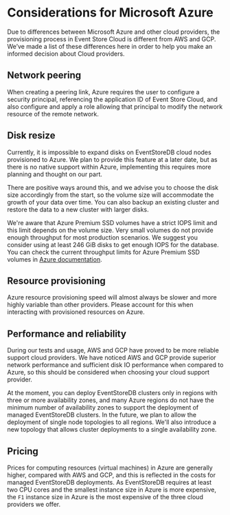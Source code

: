 # Considerations for Microsoft Azure

Due to differences between Microsoft Azure and other cloud providers, the provisioning process in Event Store Cloud is different from AWS and GCP. We’ve made a list of these differences here in order to help you make an informed decision about Cloud providers.

## Network peering

When creating a peering link, Azure requires the user to configure a security principal, referencing the application ID of Event Store Cloud, and also configure and apply a role allowing that principal to modify the network resource of the remote network.

## Disk resize

Currently, it is impossible to expand disks on EventStoreDB cloud nodes provisioned to Azure. We plan to provide this feature at a later date, but as there is no native support within Azure, implementing this requires more planning and thought on our part.

There are positive ways around this, and we advise you to choose the disk size accordingly from the start, so the volume size will accommodate the growth of your data over time. You can also backup an existing cluster and restore the data to a new cluster with larger disks.

We're aware that Azure Premium SSD volumes have a strict IOPS limit and this limit depends on the volume size. Very small volumes do not provide enough throughput for most production scenarios. We suggest you consider using at least 246 GiB disks to get enough IOPS for the database. You can check the current throughput limits for Azure Premium SSD volumes in [Azure documentation](https://docs.microsoft.com/en-us/azure/virtual-machines/disks-types#premium-ssd).

## Resource provisioning

Azure resource provisioning speed will almost always be slower and more highly variable than other providers. Please account for this when interacting with provisioned resources on Azure.

## Performance and reliability

During our tests and usage, AWS and GCP have proved to be more reliable support cloud providers. We have noticed AWS and GCP provide superior network performance and sufficient disk IO performance when compared to Azure, so this should be considered when choosing your cloud support provider. 

At the moment, you can deploy EventStoreDB clusters only in regions with three or more availability zones, and many Azure regions do not have the minimum number of availability zones to support the deployment of managed EventStoreDB clusters. In the future, we plan to allow the deployment of single node topologies to all regions. We'll also introduce a new topology that allows cluster deployments to a single availability zone.


## Pricing

Prices for computing resources (virtual machines) in Azure are generally higher, compared with AWS and GCP, and this is reflected in the costs for managed EventStoreDB deployments. As EventStoreDB requires at least two CPU cores and the smallest instance size in Azure is more expensive, the `F1` instance size in Azure is the most expensive of the three cloud providers we offer.  
